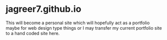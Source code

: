 # jagreer7.github.io

This will become a personal site which will hopefully act as a portfolio maybe for web design type things
or I may transfer my current portfolio site to a hand coded site here.
